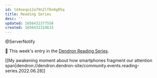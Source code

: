```yaml
---
id: td4oeqo12a79n2lf8x0g05q
title: Reading Series
desc: ''
updated: 1656432377558
created: 1656432314633
---
```

@ServerNotify 

🔖 This week's entry in the [Dendron Reading Series](https://wiki.dendron.so/notes/oPAmN7EszcykwLCByobb3.html). 

[[My awakening moment about how smartphones fragment our attention span|dendron://dendron.dendron-site/community.events.reading-series.2022.06.28]]
